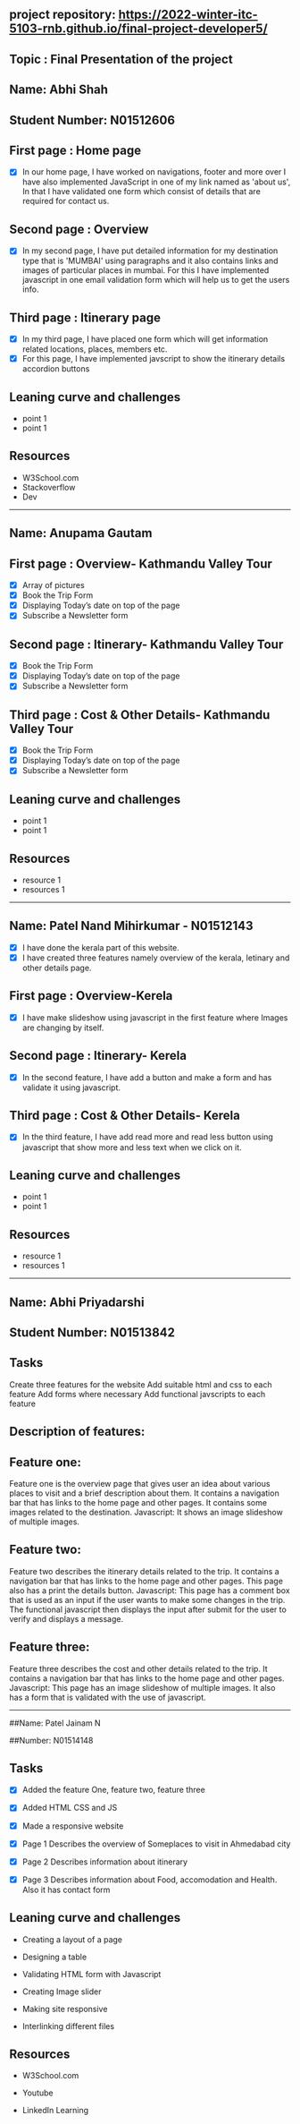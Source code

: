 ## project repository:  https://2022-winter-itc-5103-rnb.github.io/final-project-developer5/


## Topic : Final Presentation of the project 

## Name: Abhi Shah

## Student Number: N01512606


## First page : Home page 
- [x]  In our home page, I have worked on navigations, footer and more over I have also implemented JavaScript
in one of my link named as 'about us', In that I have validated one form which consist of details that are required for contact us.

## Second page : Overview
-[x]  In my second page, I have put detailed information for my destination type that is 'MUMBAI' using paragraphs and it also contains links and images of particular places in mumbai. For this I have implemented javascript in one email validation form which will help us to get the users info.

## Third page : Itinerary page
-[x] In my third page, I have placed one form which will get information related locations, places, members etc.
-[x]  For this page, I have implemented javscript to show the itinerary details accordion buttons

## Leaning curve and challenges

- point 1
- point 1

## Resources

- W3School.com
- Stackoverflow
- Dev

---------------------------------------------------------------------------------------------------------

## Name: Anupama Gautam

## First page : Overview- Kathmandu Valley Tour
- [x] Array of pictures
- [x] Book the Trip Form
- [x] Displaying Today’s date on top of the page
- [x] Subscribe a Newsletter form

## Second page : Itinerary- Kathmandu Valley Tour
-[x] Book the Trip Form
-[x] Displaying Today’s date on top of the page
-[x] Subscribe a Newsletter form

## Third page : Cost & Other Details- Kathmandu Valley Tour
-[x] Book the Trip Form
-[x] Displaying Today’s date on top of the page
-[x] Subscribe a Newsletter form

## Leaning curve and challenges

- point 1
- point 1

## Resources

- resource 1
- resources 1

-------------------------------------------------------------------------------------------------------

## Name: Patel Nand Mihirkumar - N01512143

-[x] I have done the kerala part of this website.
-[x] I have created three features namely overview of the kerala, Ietinary and other details page.

## First page : Overview-Kerela
- [x] I have make slideshow using javascript in the first feature where Images are changing by itself.

## Second page : Itinerary- Kerela
-[x] In the second feature, I have add a button  and make a form and has validate it using javascript.

## Third page : Cost & Other Details- Kerela
-[x] In the third feature, I have add read more and read less button using javascript that show more and less text when we click on it.

## Leaning curve and challenges

- point 1
- point 1

## Resources

- resource 1
- resources 1


------------------------------------------------------------------------------------------------------


## Name: Abhi Priyadarshi

## Student Number: N01513842

## Tasks

Create three features for the website
Add suitable html and css to each feature
Add forms where necessary
Add functional javscripts to each feature


## Description of features:
## Feature one:
Feature one is the overview page that gives user an idea about various places to visit and a brief description about them.
It contains a navigation bar that has links to the home page and other pages.
It contains some images related to the destination.
Javascript:  It shows an image slideshow of multiple images.

## Feature two:
Feature two describes the itinerary details related to the trip.
It contains a navigation bar that has links to the home page and other pages.
This page also has a print the details button.
Javascript: This page has a comment box that is used as an input if the user wants to make some changes in the trip. The functional javascript then displays the input after submit for the user to verify and displays a message.

## Feature three:
Feature three describes the cost and other details related to the trip.
It contains a navigation bar that has links to the home page and other pages.
Javascript: This page has an image slideshow of multiple images. It also has a form that is validated with the use of javascript.



--------------------------------------------------------------------------------------------------------


##Name: Patel Jainam N

##Number: N01514148

## Tasks

- [x] Added the feature One, feature two, feature three 

- [x] Added HTML CSS and JS

- [x] Made a responsive website 

- [x] Page 1 Describes the overview of Someplaces to visit in Ahmedabad city

- [x] Page 2 Describes information about itinerary

- [x] Page 3 Describes information about Food, accomodation and Health. Also it has contact form 


## Leaning curve and challenges

- Creating a layout of a page

- Designing a table

- Validating HTML form with Javascript

- Creating Image slider

- Making site responsive
 
- Interlinking different files



## Resources

- W3School.com

- Youtube

- LinkedIn Learning 
